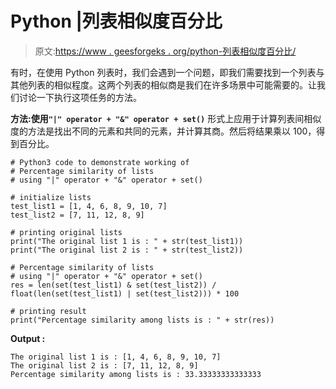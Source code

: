 # Python |列表相似度百分比

> 原文:[https://www . geesforgeks . org/python-列表相似度百分比/](https://www.geeksforgeeks.org/python-percentage-similarity-of-lists/)

有时，在使用 Python 列表时，我们会遇到一个问题，即我们需要找到一个列表与其他列表的相似程度。这两个列表的相似商是我们在许多场景中可能需要的。让我们讨论一下执行这项任务的方法。

**方法:使用`"|" operator + "&" operator + set()`**
形式上应用于计算列表间相似度的方法是找出不同的元素和共同的元素，并计算其商。然后将结果乘以 100，得到百分比。

```
# Python3 code to demonstrate working of
# Percentage similarity of lists
# using "|" operator + "&" operator + set()

# initialize lists
test_list1 = [1, 4, 6, 8, 9, 10, 7]
test_list2 = [7, 11, 12, 8, 9]

# printing original lists
print("The original list 1 is : " + str(test_list1))
print("The original list 2 is : " + str(test_list2))

# Percentage similarity of lists
# using "|" operator + "&" operator + set()
res = len(set(test_list1) & set(test_list2)) / float(len(set(test_list1) | set(test_list2))) * 100

# printing result
print("Percentage similarity among lists is : " + str(res))
```

**Output :**

```
The original list 1 is : [1, 4, 6, 8, 9, 10, 7]
The original list 2 is : [7, 11, 12, 8, 9]
Percentage similarity among lists is : 33.33333333333333

```